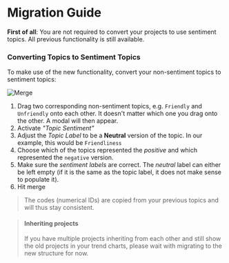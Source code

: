 # Migration Guide

**First of all**: You are not required to convert your projects to use sentiment topics. All previous functionality is still available.

### Converting Topics to Sentiment Topics

To make use of the new functionality, convert your non-sentiment topics to sentiment topics:

![Merge](images/merge.gif)

1. Drag two corresponding non-sentiment topics, e.g. `Friendly` and `Unfriendly` onto each other. It doesn't matter which one you drag onto the other. A modal will then appear.
2. Activate *"Topic Sentiment"*
3. Adjust the *Topic Label* to be a **Neutral** version of the topic. In our example, this would be `Friendliness`
4. Choose which of the topics represented the *positive* and which represented the `negative` version.
5. Make sure the *sentiment labels* are correct. The *neutral* label can either be left empty (if it is the same as the topic label, it does not make sense to populate it).
6. Hit merge

<!-- theme: info -->
> The codes (numerical IDs) are copied from your previous topics and will thus stay consistent.

<!-- theme: warning -->
> #### Inheriting projects
>
> If you have multiple projects inheriting from each other and still show the old projects in your trend charts, please wait with migrating to the new structure for now.